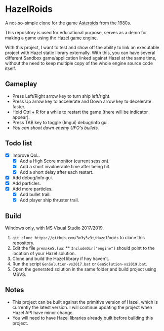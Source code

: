 # HazelRoids
A not-so-simple clone for the game [Asteroids](https://en.wikipedia.org/wiki/Asteroids_(video_game)) from the 1980s.

This repository is used for educational purpose, serves as a demo for making a game using the [Hazel game engine](https://github.com/TheCherno/Hazel).

With this project, I want to test and show off the ability to link an executable project with Hazel static library externally. With this, you can have several different Sandbox game/application linked against Hazel at the same time, without the need to keep multiple copy of the whole engine source code itself.
 
## Gameplay
- Press Left/Right arrow key to turn ship left/right.
- Press Up arrow key to accelerate and Down arrow key to decelerate faster.
- Hold Ctrl + R for a while to restart the game (there will be indicator appear).
- Press TAB key to toggle (Imgui) debug/info gui.
- *You can shoot down enemy UFO's bullets.* 

## Todo list
- [x] Improve QoL.
    - [x] Add a High Score monitor (current session).
    - [x] Add a short invulnerable time after being hit.
    - [x] Add a short delay after each restart.
- [x] Add debug/info gui.
- [x] Add particles.
- [x] Add more particles.
    - [x] Add bullet trail.
    - [x] Add player ship thruster trail.
 
## Build
Windows only, with MS Visual Studio 2017/2019.
1. `git clone https://github.com/3x3y3z3t/HazelRoids` to clone this repository.
2. Edit the file `premake5.lua`:
** `IncludeDir["engine"]` should point to the location of your Hazel solution.
3. Clone and build the Hazel library if hoy haven't.
4. Run the script `GenSolution-vs2017.bat` or `GenSolution-vs2019.bat`.
5. Open the generated solution in the same folder and build project using MSVS.

## Notes
- This project can be built against the primitive version of Hazel, which is currently the latest version. I will continue updating the project when Hazel API have minor change.
- You will need to have Hazel libraries already built before building this project.
